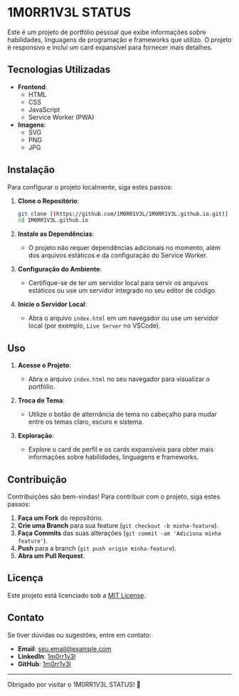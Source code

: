 # 1M0RR1V3L STATUS

Este é um projeto de portfólio pessoal que exibe informações sobre habilidades, linguagens de programação e frameworks que utilizo. O projeto é responsivo e inclui um card expansível para fornecer mais detalhes.

## Tecnologias Utilizadas

- **Frontend**:
  - HTML
  - CSS
  - JavaScript
  - Service Worker (PWA)
- **Imagens**:
  - SVG
  - PNG
  - JPG

## Instalação

Para configurar o projeto localmente, siga estes passos:

1. **Clone o Repositório**:

    ```bash
    git clone [(https://github.com/1M0RR1V3L/1M0RR1V3L.github.io.git)]
    cd 1M0RR1V3L.github.io
    ```

2. **Instale as Dependências**:

    - O projeto não requer dependências adicionais no momento, além dos arquivos estáticos e da configuração do Service Worker.

3. **Configuração do Ambiente**:

    - Certifique-se de ter um servidor local para servir os arquivos estáticos ou use um servidor integrado no seu editor de código.

4. **Inicie o Servidor Local**:

    - Abra o arquivo `index.html` em um navegador ou use um servidor local (por exemplo, `Live Server` no VSCode).

## Uso

1. **Acesse o Projeto**:
    - Abra o arquivo `index.html` no seu navegador para visualizar o portfólio.

2. **Troca de Tema**:
    - Utilize o botão de alternância de tema no cabeçalho para mudar entre os temas claro, escuro e sistema.

3. **Exploração**:
    - Explore o card de perfil e os cards expansíveis para obter mais informações sobre habilidades, linguagens e frameworks.

## Contribuição

Contribuições são bem-vindas! Para contribuir com o projeto, siga estes passos:

1. **Faça um Fork** do repositório.
2. **Crie uma Branch** para sua feature (`git checkout -b minha-feature`).
3. **Faça Commits** das suas alterações (`git commit -am 'Adiciona minha feature'`).
4. **Push** para a branch (`git push origin minha-feature`).
5. **Abra um Pull Request**.

## Licença

Este projeto está licenciado sob a [MIT License](LICENSE).

## Contato

Se tiver dúvidas ou sugestões, entre em contato:

- **Email**: seu.email@example.com
- **LinkedIn**: [1m0rr1v3l]([https://www.linkedin.com/in/seu-perfil](https://www.linkedin.com/in/1m0rr1v3l/))
- **GitHub**: [1m0rr1v3l](https://github.com/1M0RR1V3L)

---

Obrigado por visitar o 1M0RR1V3L STATUS! 🚀
